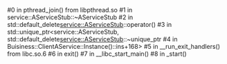 #0 in pthread_join() from libpthread.so
#1 in service::AServiceStub::~AServiceStub
#2 in std::default_delete<service::AServiceStub>::operator()
#3 in std::unique_ptr<service::AServiceStub, std::default_delete<service::AServiceStub>::~unique_ptr
#4 in Buisiness::ClientAService::Instance()::ins+168>
#5 in __run_exit_handlers() from libc.so.6
#6 in exit()
#7 in __libc_start_main()
#8 in _start()

